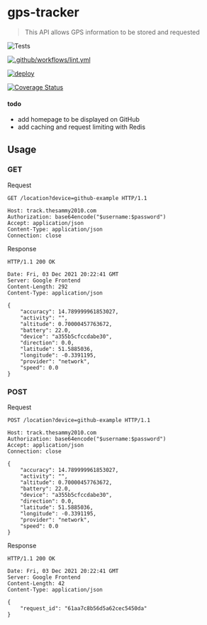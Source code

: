 # gps-tracker

> This API allows GPS information to be stored and requested

![Tests](https://github.com/thesammy2010/gps-tracker/actions/workflows/tests.yml/badge.svg)

[![.github/workflows/lint.yml](https://github.com/thesammy2010/gps-tracker/actions/workflows/lint.yml/badge.svg)](https://github.com/thesammy2010/gps-tracker/actions/workflows/lint.yml)

[![deploy](https://github.com/thesammy2010/gps-tracker/actions/workflows/deployment.yml/badge.svg)](https://github.com/thesammy2010/gps-tracker/actions/workflows/deployment.yml)

[![Coverage Status](https://coveralls.io/repos/github/thesammy2010/gps-tracker/badge.svg)](https://coveralls.io/github/thesammy2010/gps-tracker)

#### todo
- add homepage to be displayed on GitHub
- add caching and request limiting with Redis

## Usage
### GET
Request
```http request
GET /location?device=github-example HTTP/1.1

Host: track.thesammy2010.com
Authorization: base64encode("$username:$password")
Accept: application/json
Content-Type: application/json
Connection: close
```
Response
```http request
HTTP/1.1 200 OK

Date: Fri, 03 Dec 2021 20:22:41 GMT
Server: Google Frontend
Content-Length: 292
Content-Type: application/json

{
    "accuracy": 14.789999961853027,
    "activity": "",
    "altitude": 0.70000457763672,
    "battery": 22.0,
    "device": "a355b5cfccdabe30",
    "direction": 0.0,
    "latitude": 51.5885036,
    "longitude": -0.3391195,
    "provider": "network",
    "speed": 0.0
}
```

### POST
Request
```http request
POST /location?device=github-example HTTP/1.1

Host: track.thesammy2010.com
Authorization: base64encode("$username:$password")
Accept: application/json
Connection: close

{
    "accuracy": 14.789999961853027,
    "activity": "",
    "altitude": 0.70000457763672,
    "battery": 22.0,
    "device": "a355b5cfccdabe30",
    "direction": 0.0,
    "latitude": 51.5885036,
    "longitude": -0.3391195,
    "provider": "network",
    "speed": 0.0
}
```
Response
```http request
HTTP/1.1 200 OK

Date: Fri, 03 Dec 2021 20:22:41 GMT
Server: Google Frontend
Content-Length: 42
Content-Type: application/json

{
    "request_id": "61aa7c8b56d5a62cec5450da"
}
```
